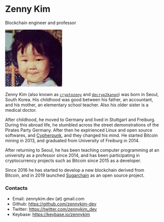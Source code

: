 # Zenny Kim
Blockchain engineer and professor

![zennykim_age_at_5](zennykim.jpg)

Zenny Kim (also known as [`cryptozeny`](https://keybase.io/cryptozeny) and [`decryp2kanon`](https://keybase.io/decryp2kanon)) was born in Seoul, South Korea. His childhood was good between his father, an accountant, and his mother, an elementary school teacher. Also his older sister is a medical doctor.

After childhood, he moved to Germany and lived in Stuttgart and Freiburg. During this abroad life, he stumbled across the street demonstrations of the Pirates Party Germany. After then he expirienced Linux and open source softwares, and [Cypherpunk](https://en.wikipedia.org/wiki/Cypherpunk), and they changed his mind. He started Bitcoin mining in 2013, and graduated from University of Freiburg in 2014.

After returning to Seoul, he has been teaching computer programming at an university as a professor since 2014, and has been participating in cryptocurrency projects such as Bitcoin since 2015 as a developer.

Since 2016 he has started to develop a new blockchain derived from Bitcoin, and in 2019 launched [Sugarchain](https://sugarchain.org/) as an open source project.

### Contacts
- Email: zennykim.dev (at) gmail.com
- Github: https://github.com/zennykim-dev
- Twitter: https://twitter.com/zennykim_dev
- Keybase: https://keybase.io/zennykim
